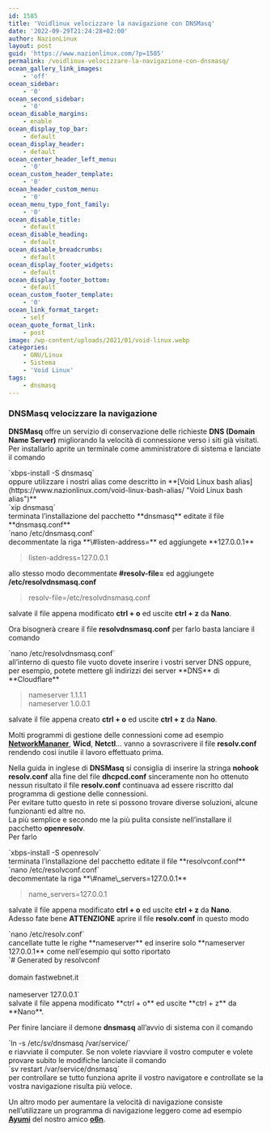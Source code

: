 ```yaml
---
id: 1585
title: 'Voidlinux velocizzare la navigazione con DNSMasq'
date: '2022-09-29T21:24:28+02:00'
author: NazionLinux
layout: post
guid: 'https://www.nazionlinux.com/?p=1585'
permalink: /voidlinux-velocizzare-la-navigazione-con-dnsmasq/
ocean_gallery_link_images:
    - 'off'
ocean_sidebar:
    - '0'
ocean_second_sidebar:
    - '0'
ocean_disable_margins:
    - enable
ocean_display_top_bar:
    - default
ocean_display_header:
    - default
ocean_center_header_left_menu:
    - '0'
ocean_custom_header_template:
    - '0'
ocean_header_custom_menu:
    - '0'
ocean_menu_typo_font_family:
    - '0'
ocean_disable_title:
    - default
ocean_disable_heading:
    - default
ocean_disable_breadcrumbs:
    - default
ocean_display_footer_widgets:
    - default
ocean_display_footer_bottom:
    - default
ocean_custom_footer_template:
    - '0'
ocean_link_format_target:
    - self
ocean_quote_format_link:
    - post
image: /wp-content/uploads/2021/01/void-linux.webp
categories:
    - GNU/Linux
    - Sistema
    - 'Void Linux'
tags:
    - dnsmasq
---
```


### DNSMasq velocizzare la navigazione

**DNSMasq** offre un servizio di conservazione delle richieste **DNS (Domain Name Server)** migliorando la velocità di connessione verso i siti già visitati.  
Per installarlo aprite un terminale come amministratore di sistema e lanciate il comando

<div class="wp-terminal">`xbps-install -S dnsmasq`</div>oppure utilizzare i nostri alias come descritto in **[Void Linux bash alias](https://www.nazionlinux.com/void-linux-bash-alias/ "Void Linux bash alias")**

<div class="wp-terminal">`xip dnsmasq`</div>terminata l’installazione del pacchetto **dnsmasq** editate il file **dnsmasq.conf**

<div class="wp-terminal">`nano /etc/dnsmasq.conf`</div>decommentate la riga **\#listen-address=** ed aggiungete **127.0.0.1**

> listen-address=127.0.0.1

allo stesso modo decommentate **\#resolv-file=** ed aggiungete **/etc/resolvdnsmasq.conf**

> resolv-file=/etc/resolvdnsmasq.conf

salvate il file appena modificato **ctrl + o** ed uscite **ctrl + z** da **Nano**.

Ora bisognerà creare il file **resolvdnsmasq.conf** per farlo basta lanciare il comando

<div class="wp-terminal">`nano /etc/resolvdnsmasq.conf`</div>all’interno di questo file vuoto dovete inserire i vostri server DNS oppure, per esempio, potete mettere gli indirizzi dei server **DNS** di **Cloudflare**

> nameserver 1.1.1.1  
> nameserver 1.0.0.1

salvate il file appena creato **ctrl + o** ed uscite **ctrl + z** da **Nano**.

Molti programmi di gestione delle connessioni come ad esempio **[NetworkMananer](http://www.nazionlinux.com/networkmanager-aggiornato-come-provarlo-su-kde-gnome-xfce-e-lxde/ "NetworkManager")**, **Wicd**, **Netctl**… vanno a sovrascrivere il file **resolv.conf** rendendo cosi inutile il lavoro effettuato prima.

Nella guida in inglese di **DNSMasq** si consiglia di inserire la stringa **nohook resolv.conf** alla fine del file **dhcpcd.conf** sinceramente non ho ottenuto nessun risultato il file **resolv.conf** continuava ad essere riscritto dal programma di gestione delle connessioni.  
Per evitare tutto questo in rete si possono trovare diverse soluzioni, alcune funzionanti ed altre no.  
La più semplice e secondo me la più pulita consiste nell’installare il pacchetto **openresolv**.  
Per farlo

<div class="wp-terminal">`xbps-install -S openresolv`</div>terminata l’installazione del pacchetto editate il file **resolvconf.conf**

<div class="wp-terminal">`nano /etc/resolvconf.conf`</div>decommentate la riga **\#name\_servers=127.0.0.1**

> name\_servers=127.0.0.1

salvate il file appena modificato **ctrl + o** ed uscite **ctrl + z** da **Nano**.  
Adesso fate bene **ATTENZIONE** aprire il file **resolv.conf** in questo modo

<div class="wp-terminal">`nano /etc/resolv.conf`</div>cancellate tutte le righe **nameserver** ed inserire solo **nameserver 127.0.0.1** come nell’esempio qui sotto riportato

<div class="wp-terminal">`# Generated by resolvconf<br></br>domain fastwebnet.it<br></br>nameserver 127.0.0.1`</div>salvate il file appena modificato **ctrl + o** ed uscite **ctrl + z** da **Nano**.

Per finire lanciare il demone **dnsmasq** all’avvio di sistema con il comando

<div class="wp-terminal">`ln -s /etc/sv/dnsmasq /var/service/`</div>e riavviate il computer.  
Se non volete riavviare il vostro computer e volete provare subito le modifiche lanciate il comando

<div class="wp-terminal">`sv restart /var/service/dnsmasq`</div>per controllare se tutto funziona aprite il vostro navigatore e controllate se la vostra navigazione risulta più veloce.

Un altro modo per aumentare la velocità di navigazione consiste nell’utilizzare un programma di navigazione leggero come ad esempio **[Ayumi](https://github.com/o6n/Ayumi "Ayumi")** del nostro amico **[o6n](https://github.com/o6n/ "o6n")**.